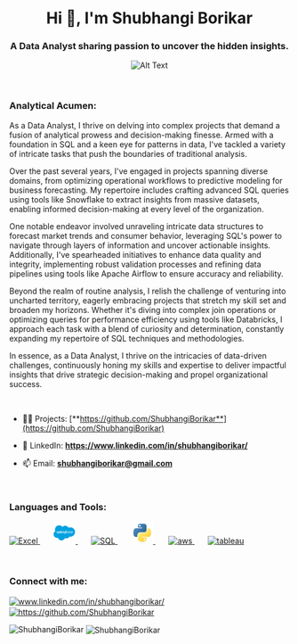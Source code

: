<h1 align="center">Hi 👋, I'm Shubhangi Borikar</h1>
<h3 align="center">A Data Analyst sharing passion to uncover the hidden insights.</h3>

<p align="center">
  <img src="https://media.giphy.com/media/n6mEMqAuYOQ8l8qcEE/giphy.gif" alt="Alt Text">
</p>

<br />

<h3 align="left">Analytical Acumen:</h3>
As a Data Analyst, I thrive on delving into complex projects that demand a fusion of analytical prowess and decision-making finesse. Armed with a foundation in SQL and a keen eye for patterns in data, I've tackled a variety of intricate tasks that push the boundaries of traditional analysis.

Over the past several years, I've engaged in projects spanning diverse domains, from optimizing operational workflows to predictive modeling for business forecasting. My repertoire includes crafting advanced SQL queries using tools like Snowflake to extract insights from massive datasets, enabling informed decision-making at every level of the organization.

One notable endeavor involved unraveling intricate data structures to forecast market trends and consumer behavior, leveraging SQL's power to navigate through layers of information and uncover actionable insights. Additionally, I've spearheaded initiatives to enhance data quality and integrity, implementing robust validation processes and refining data pipelines using tools like Apache Airflow to ensure accuracy and reliability.

Beyond the realm of routine analysis, I relish the challenge of venturing into uncharted territory, eagerly embracing projects that stretch my skill set and broaden my horizons. Whether it's diving into complex join operations or optimizing queries for performance efficiency using tools like Databricks, I approach each task with a blend of curiosity and determination, constantly expanding my repertoire of SQL techniques and methodologies.

In essence, as a Data Analyst, I thrive on the intricacies of data-driven challenges, continuously honing my skills and expertise to deliver impactful insights that drive strategic decision-making and propel organizational success.

<br />

- 👨‍💻 Projects: [**https://github.com/ShubhangiBorikar**](https://github.com/ShubhangiBorikar)

- 🔗 LinkedIn: **https://www.linkedin.com/in/shubhangiborikar/**

- 📫 Email: **shubhangiborikar@gmail.com**

<br />

<h3 align="left">Languages and Tools:</h3>
<p align="left"> 
 <p>
  <a href="https://www.microsoft.com/excel" target="_blank" rel="noreferrer">
    <img src="https://github.com/sempostma/office365-icons/blob/master/svg/excel.svg" alt="Excel" width="40" height="40"/>
  </a>
  <img src="https://via.placeholder.com/150x1/00000000/00000000" alt="" width="20" height="0" />

  <a href="https://www.salesforce.com/" target="_blank" rel="noreferrer">
    <img src="https://raw.githubusercontent.com/devicons/devicon/master/icons/salesforce/salesforce-original.svg" alt="salesforce" width="40" height="40"/>
  </a>
  <img src="https://via.placeholder.com/150x1/00000000/00000000" alt="" width="20" height="0" />

  <a href="https://sqliteonline.com/" target="_blank" rel="noreferrer">
    <img src="https://cdn.jsdelivr.net/gh/devicons/devicon/icons/sqlite/sqlite-plain-wordmark.svg" alt="SQL" width="40" height="40"/>
  </a>
  <img src="https://via.placeholder.com/150x1/00000000/00000000" alt="" width="20" height="0" />

  <a href="https://www.python.org" target="_blank" rel="noreferrer">
    <img src="https://raw.githubusercontent.com/devicons/devicon/master/icons/python/python-original.svg" alt="python" width="40" height="40"/>
  </a>
  <img src="https://via.placeholder.com/150x1/00000000/00000000" alt="" width="20" height="0" />

  <a href="https://aws.amazon.com/" target="_blank" rel="noreferrer">
    <img src="https://cdn.jsdelivr.net/gh/devicons/devicon/icons/amazonwebservices/amazonwebservices-original-wordmark.svg" alt="aws" width="40" height="40"/>
  </a>
  <img src="https://via.placeholder.com/150x1/00000000/00000000" alt="" width="20" height="0" />

  <a href="https://www.tableau.com/" target="_blank" rel="noreferrer">
    <img src="https://upload.wikimedia.org/wikipedia/en/thumb/0/06/Tableau_logo.svg/500px-Tableau_logo.svg.png" alt="tableau" width="80" height="40"/>
  </a>
</p>

<br />

<h3 align="left">Connect with me:</h3>
<p align="left">
<a href="https://linkedin.com/in/www.linkedin.com/in/shubhangiborikar/" target="blank"><img align="center" src="https://raw.githubusercontent.com/rahuldkjain/github-profile-readme-generator/master/src/images/icons/Social/linked-in-alt.svg" alt="www.linkedin.com/in/shubhangiborikar/" height="30" width="40" /></a>
<a href="https://github.com/ShubhangiBorikar" target="blank"><img align="center" src="https://cdn.jsdelivr.net/gh/devicons/devicon/icons/github/github-original.svg" alt="https://github.com/ShubhangiBorikar" height="30" width="40" /></a>

<br />

<p><img align="left" src="https://github-readme-stats.vercel.app/api/top-langs?username=ShubhangiBorikar&show_icons=true&locale=en&layout=compact" alt="ShubhangiBorikar" /> </p>


<p>&nbsp;<img align="center" src="https://github-readme-stats.vercel.app/api?username=ShubhangiBorikar&show_icons=true&locale=en" alt="ShubhangiBorikar" /></p>

